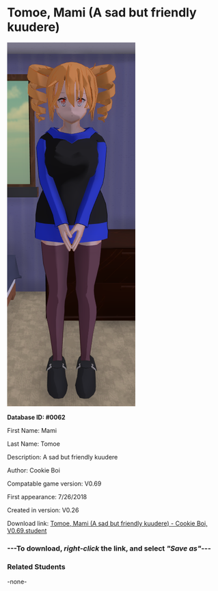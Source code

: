# Tomoe, Mami (A sad but friendly kuudere)

<img src="../../Files/Images/Tomoe, Mami (A sad but friendly kuudere).png" title="Tomoe, Mami (A sad but friendly kuudere) - Cookie Boi, V0.69">

**Database ID: #0062**

First Name: Mami

Last Name: Tomoe

Description: A sad but friendly kuudere

Author: Cookie Boi

Compatable game version: V0.69

First appearance: 7/26/2018

Created in version: V0.26

Download link: <a href="https://raw.githubusercontent.com/Arbiter1223/Daigaku-Gurashi-Custom-Students/master/Files/Student%20Files/Tomoe%2C%20Mami%20(A%20sad%20but%20friendly%20kuudere)%20-%20Cookie%20Boi%2C%20V0.69.student">Tomoe, Mami (A sad but friendly kuudere) - Cookie Boi, V0.69.student</a>

### ---**To download, _right-click_ the link, and select _"Save as"_**---

### Related Students

-none-
